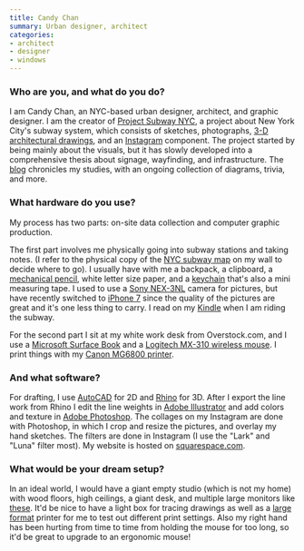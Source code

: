 ```yaml
---
title: Candy Chan
summary: Urban designer, architect
categories:
- architect
- designer
- windows
---
```


### Who are you, and what do you do?

I am Candy Chan, an NYC-based urban designer, architect, and graphic designer. I am the creator of [Project Subway NYC](http://projectsubwaynyc.com/ "Candy's New York subway project."), a project about New York City's subway system, which consists of sketches, photographs, [3-D architectural drawings](http://www.projectsubwaynyc.com/x-ray-area-maps "Candy's 3D drawings of the New York subway system."), and an [Instagram](https://www.instagram.com/projectsubwaynyc/ "Candy's Instagram account for Project Subway NYC.") component. The project started by being mainly about the visuals, but it has slowly developed into a comprehensive thesis about signage, wayfinding, and infrastructure. The [blog](http://www.projectsubwaynyc.com/blog/ "Candy's weblog for Project Subway NYC.") chronicles my studies, with an ongoing collection of diagrams, trivia, and more.

### What hardware do you use?

My process has two parts: on-site data collection and computer graphic production.

The first part involves me physically going into subway stations and taking notes. (I refer to the physical copy of the [NYC subway map](http://web.mta.info/nyct/maps/subwaymap.pdf "The official map of the New York subway system (PDF).") on my wall to decide where to go). I usually have with me a backpack, a clipboard, a [mechanical pencil][clearpoint], white letter size paper, and a [keychain][powerlock-key] that's also a mini measuring tape. I used to use a [Sony NEX-3NL][nex-3n] camera for pictures, but have recently switched to [iPhone 7][iphone-7] since the quality of the pictures are great and it's one less thing to carry. I read on my [Kindle][] when I am riding the subway.

For the second part I sit at my white work desk from Overstock.com, and I use a [Microsoft Surface Book][surface-book] and a [Logitech MX-310 wireless mouse][mx-310]. I print things with my [Canon MG6800 printer][pixma-mg6800].

### And what software?

For drafting, I use [AutoCAD][] for 2D and [Rhino][] for 3D. After I export the line work from Rhino I edit the line weights in [Adobe Illustrator][illustrator] and add colors and texture in [Adobe Photoshop][photoshop]. The collages on my Instagram are done with Photoshop, in which I crop and resize the pictures, and overlay my hand sketches. The filters are done in Instagram (I use the "Lark" and "Luna" filter most). My website is hosted on [squarespace.com][squarespace].

### What would be your dream setup?

In an ideal world, I would have a giant empty studio (which is not my home) with wood floors, high ceilings, a giant desk, and multiple large monitors like [these][34uc89g-b]. It'd be nice to have a light box for tracing drawings as well as a [large format][designjet-t795] printer for me to test out different print settings. Also my right hand has been hurting from time to time from holding the mouse for too long, so it'd be great to upgrade to an ergonomic mouse!

[34uc89g-b]: http://www.lg.com/us/monitors/lg-34UC89G-B-ultrawide-monitor "A 34 inch curved screen."
[iphone-7]: https://en.wikipedia.org/wiki/IPhone_7 "A 4.7 inch iOS smartphone."
[nex-3n]: https://www.amazon.com/Sony-NEX-3NL-Compact-Interchangeable-Digital/dp/B00BF9MUBM "A 16.1 megapixel mirrorless digital camera."
[surface-book]: https://www.microsoft.com/en-us/surface/devices/surface-book/overview "A 13.5 inch laptop/tablet device."
[mx-310]: https://www.amazon.com/Logitech-MX-310-Optical-Mouse/dp/B0000A1GOF "A mouse."
[clearpoint]: https://www.amazon.com/Paper-Mate-Clearpoint-Mechanical-Starter/dp/B001PV2KYM/ "A mechanical pencil."
[designjet-t795]: http://www8.hp.com/us/en/large-format-printers/designjet-printers/t795.html "A large format printer."
[kindle]: https://www.amazon.com/Kindle-Ereader-ebook-reader/dp/B007HCCNJU "A digital book reader."
[pixma-mg6800]: https://www.canon-europe.com/printers/inkjet/pixma/pixma_mg6800_series/ "An all-in-one printer."
[powerlock-key]: https://www.amazon.com/Stanley-39-130-4-Inch-PowerLock-Tape/dp/B00002X2HB/ "A measuring tape that attaches to your keyring."
[rhino]: https://www.rhino3d.com/ "3D modelling software."
[illustrator]: https://www.adobe.com/products/illustrator.html "A vector graphics editor."
[squarespace]: https://www.squarespace.com/ "A site hosting/creation service."
[autocad]: https://www.autodesk.com/products/autocad/overview "CAD software."
[photoshop]: https://www.adobe.com/products/photoshop.html "A bitmap image editor."
